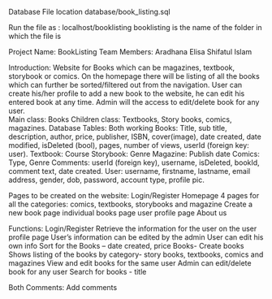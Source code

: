 Database File location
database/book_listing.sql

Run the file as : localhost/booklisting
booklisting is the name of the folder in which the file is

Project Name: BookListing
Team Members:
Aradhana Elisa
Shifatul Islam	

Introduction:
Website for Books which can be magazines, textbook, storybook or comics. On the homepage there will be listing of all the books which can further be sorted/filtered out from the navigation. User can create his/her profile to add a new book to the website, he can edit his entered book at any time. Admin will the access to edit/delete book for any user.  
Main class: Books
Children class: Textbooks, Story books, comics, magazines.
Database Tables: Both working 
Books: Title, sub title, description, author, price, publisher, ISBN, cover(image), date created, date modified, isDeleted (bool), pages, number of views, userId (foreign key: user).
Textbook: Course
Storybook: Genre 
Magazine: Publish date
Comics: Type, Genre
Comments: userId (foreign key), username, isDeleted, bookId, comment text, date created.
User: username, firstname, lastname, email address, gender, dob, password, account type, profile pic.

Pages to be created on the website:
Login/Register
Homepage
4 pages for all the categories: comics, textbooks, storybooks and magazine
Create a new book page
individual books page
user profile page 
About us

Functions:
Login/Register 
Retrieve the information for the user on the user profile page
User’s information can be edited by the admin
User can edit his own info
Sort for the Books – date created, price 
Books- Create books
Shows listing of the books by category- story books, textbooks, comics and magazines
View and edit books for the same user
Admin can edit/delete book for any user
Search for books - title

Both 
Comments: Add comments

